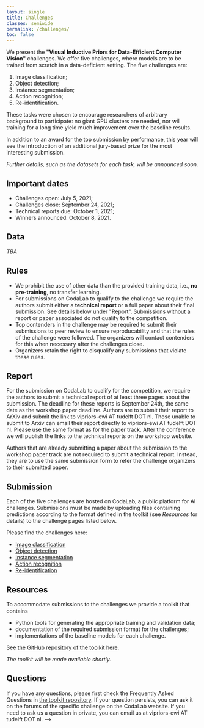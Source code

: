 ```yaml
---
layout: single
title: Challenges
classes: semiwide
permalink: /challenges/
toc: false
---
```


We present the **"Visual Inductive Priors for Data-Efficient Computer Vision"** challenges. We offer five challenges, where models are to be trained from scratch in a data-deficient setting. The five challenges are:

1. Image classification;
2. Object detection;
3. Instance segmentation;
4. Action recognition;
5. Re-identification.

These tasks were chosen to encourage researchers of arbitrary background to participate: no giant GPU clusters are needed, nor will training for a long time yield much improvement over the baseline results.

In addition to an award for the top submission by performance, this year will see the introduction of an additional jury-based prize for the most interesting submission.

*Further details, such as the datasets for each task, will be announced soon.*

## Important dates

- Challenges open: July 5, 2021;
- Challenges close: September 24, 2021;
- Technical reports due: October 1, 2021;
- Winners announced: October 8, 2021.

## Data

*TBA*

## Rules

- We prohibit the use of other data than the provided training data, i.e., **no pre-training**, no transfer learning.
- For submissions on CodaLab to qualify to the challenge we require the authors submit either a **technical report** or a full paper about their final submission. See details below under "Report". Submissions without a report or paper associated do not qualify to the competition.
- Top contenders in the challenge may be required to submit their submissions to peer review to ensure reproducability and that the rules of the challenge were followed. The organizers will contact contenders for this when necessary after the challenges close.
- Organizers retain the right to disqualify any submissions that violate these rules.

## Report

For the submission on CodaLab to qualify for the competition, we require the authors to submit a technical report of at least three pages about the submission. The deadline for these reports is September 24th, the same date as the workshop paper deadline. Authors are to submit their report to ArXiv and submit the link to vipriors-ewi AT tudelft DOT nl. Those unable to submit to Arxiv can email their report directly to vipriors-ewi AT tudelft DOT nl. Please use the same format as for the paper track. After the conference we will publish the links to the technical reports on the workshop website.

Authors that are already submitting a paper about the submission to the workshop paper track are not required to submit a technical report. Instead, they are to use the same submission form to refer the challenge organizers to their submitted paper.

## Submission

Each of the five challenges are hosted on CodaLab, a public platform for AI challenges. Submissions must be made by uploading files containing predictions according to the format defined in the toolkit (see *Resources* for details) to the challenge pages listed below.

Please find the challenges here:

- [Image classification](https://competitions.codalab.org/competitions/33214)
- [Object detection](https://competitions.codalab.org/competitions/33222)
- [Instance segmentation](https://competitions.codalab.org/competitions/33340)
- [Action recognition](https://competitions.codalab.org/competitions/33343)
- [Re-identification](https://competitions.codalab.org/competitions/33216)

## Resources

To accommodate submissions to the challenges we provide a toolkit that contains

- Python tools for generating the appropriate training and validation data;
- documentation of the required submission format for the challenges;
- implementations of the baseline models for each challenge.

See [the GitHub repository of the toolkit here](https://github.com/VIPriors/vipriors-challenges-toolkit).

*The toolkit will be made available shortly.*

## Questions

If you have any questions, please first check the Frequently Asked Questions in [the toolkit repository](https://github.com/VIPriors/vipriors-challenges-toolkit). If your question persists, you can ask it on the forums of the specific challenge on the CodaLab website. If you need to ask us a question in private, you can email us at vipriors-ewi AT tudelft DOT nl. -->

